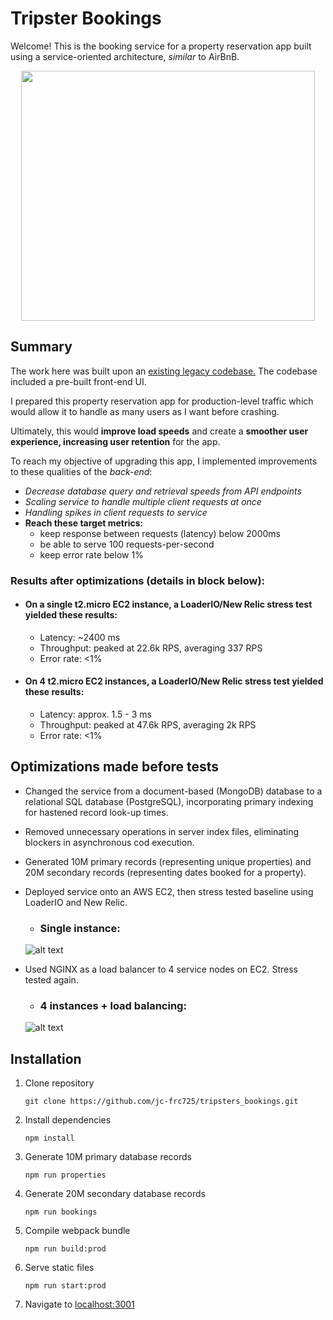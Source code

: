 # Tripster Bookings
Welcome! This is the booking service for a property reservation app built using a service-oriented architecture, *similar* to AirBnB.
<p align="center">
<img src=https://i.imgur.com/MBSHjsm.png height="400px" width="470px" align="center">
</p>

## Summary
The work here was built upon an [existing legacy codebase.](https://github.com/thefabfour/booking-service) The codebase included a pre-built front-end UI.

I prepared this property reservation app for production-level traffic which would allow it to handle as many users as I want before crashing.

Ultimately, this would **improve load speeds** and create a **smoother user experience, increasing user retention** for the app.

To reach my objective of upgrading this app, I implemented improvements to these qualities of the *back-end*:
* *Decrease database query and retrieval speeds from API endpoints*
* *Scaling service to handle multiple client requests at once*
* *Handling spikes in client requests to service*
* **Reach these target metrics:** 
  * keep response between requests (latency) below 2000ms
  * be able to serve 100 requests-per-second
  * keep error rate below 1%

### Results after optimizations (details in block below):
* #### On a single t2.micro EC2 instance, a LoaderIO/New Relic stress test yielded these results:
  * Latency: ~2400 ms
  * Throughput: peaked at 22.6k RPS, averaging 337 RPS
  * Error rate: <1%
* #### On 4 t2.micro EC2 instances, a LoaderIO/New Relic stress test yielded these results:
  * Latency: approx. 1.5 - 3 ms
  * Throughput: peaked at 47.6k RPS, averaging 2k RPS
  * Error rate: <1%

## Optimizations made before tests
* Changed the service from a document-based (MongoDB) database to a relational SQL database (PostgreSQL), incorporating primary indexing for hastened record look-up times.

* Removed unnecessary operations in server index files, eliminating blockers in asynchronous cod execution.

* Generated 10M primary records (representing unique properties) and 20M secondary records (representing dates booked for a property).

* Deployed service onto an AWS EC2, then stress tested baseline using LoaderIO and New Relic.
  * ### Single instance:
  ![alt text](https://i.imgur.com/i2h9m4d.png)

* Used NGINX as a load balancer to 4 service nodes on EC2. Stress tested again.
  * ### 4 instances + load balancing:
  ![alt text](https://i.imgur.com/10U3z0w.png)
  

## Installation
1. Clone repository
  
    `git clone https://github.com/jc-frc725/tripsters_bookings.git`
2. Install dependencies

    `npm install`
3. Generate 10M primary database records

    `npm run properties`
4. Generate 20M secondary database records

    `npm run bookings`
5. Compile webpack bundle

    `npm run build:prod`
6. Serve static files

    `npm run start:prod`
7. Navigate to [localhost:3001](https:localhost:3001)
